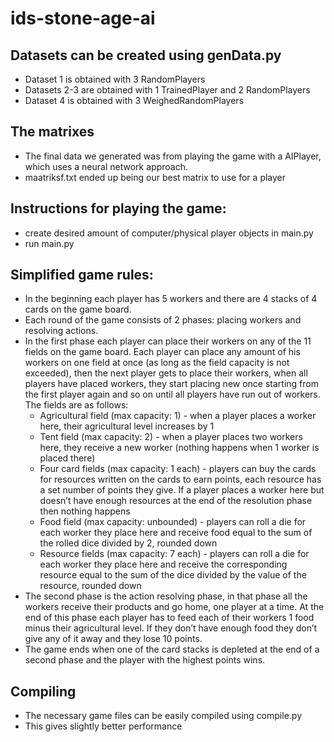 # ids-stone-age-ai

## Datasets can be created using genData.py
* Dataset 1 is obtained with 3 RandomPlayers
* Datasets 2-3 are obtained with 1 TrainedPlayer and 2 RandomPlayers
* Dataset 4 is obtained with 3 WeighedRandomPlayers

## The matrixes
* The final data we generated was from playing the game with a AIPlayer, which uses a neural network approach.
* maatriksf.txt ended up being our best matrix to use for a player

## Instructions for playing the game:
* create desired amount of computer/physical player objects in main.py
* run main.py

## Simplified game rules:
* In the beginning each player has 5 workers and there are 4 stacks of 4 cards on the game board.
* Each round of the game consists of 2 phases: placing workers and resolving actions.
* In the first phase each player can place their workers on any of the 11 fields on the game board. Each player can place any amount of his workers on one field at once (as long as the field capacity is not exceeded), then the next player gets to place their workers, when all players have placed workers, they start placing new once starting from the first player again and so on until all players have run out of workers. The fields are as follows:  
  * Agricultural field (max capacity: 1) - when a player places a worker here, their agricultural level increases by 1
  * Tent field (max capacity: 2) - when a player places two workers here, they receive a new worker (nothing happens when 1 worker is placed there)
  * Four card fields (max capacity: 1 each) - players can buy the cards for resources written on the cards to earn points, each resource has a set number of points they give. If a player places a worker here but doesn’t have enough resources at the end of the resolution phase then nothing happens
  * Food field (max capacity: unbounded) - players can roll a die for each worker they place here and receive food equal to the sum of the rolled dice divided by 2, rounded down
  * Resource fields (max capacity: 7 each) - players can roll a die for each worker they place here and receive the corresponding resource equal to the sum of the dice divided by the value of the resource, rounded down
* The second phase is the action resolving phase, in that phase all the workers receive their products and go home, one player at a time. At the end of this phase each player has to feed each of their workers 1 food minus their agricultural level. If they don’t have enough food they don’t give any of it away and they lose 10 points.
* The game ends when one of the card stacks is depleted at the end of a second phase and the player with the highest points wins.

## Compiling
* The necessary game files can be easily compiled using compile.py
* This gives slightly better performance